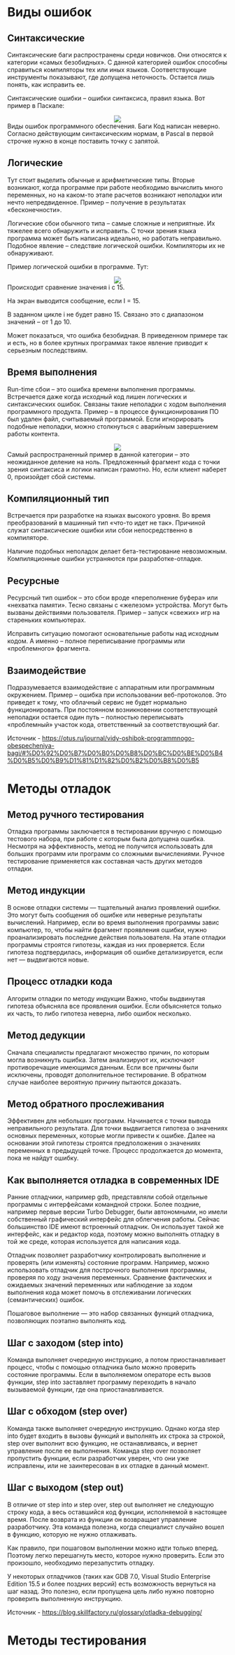 # Виды ошибок

## Синтаксические
Синтаксические баги распространены среди новичков. Они относятся к категории «самых безобидных». С данной категорией ошибок способны справиться компиляторы тех или иных языков. Соответствующие инструменты показывают, где допущена неточность. Остается лишь понять, как исправить ее.

Синтаксические ошибки – ошибки синтаксиса, правил языка. Вот пример в Паскале:
<div align="center"> 
  <img src="https://lh6.googleusercontent.com/asWqELvce9_mpHKV9iueSrmjuYEyqo9ZN5jxDUFXMLkWZZUa2BCM_6-br2zI7KVTwju4KYpxQ6AyXei60u03Jb-aQMrfyyhwYZBGvOdU4rOUyu6Qt_oryOKy-7TC59A6_-1AL9fDzdjIvhXaUFzhy-WC14jB61Tb-VtiI9RqKZNlBmABpQaHGmgRia5-b43W6sXUNDe7RA"/> 
</div>
Виды ошибок программного обеспечения. Баги
Код написан неверно. Согласно действующим синтаксическим нормам, в Pascal в первой строчке нужно в конце поставить точку с запятой.

## Логические
Тут стоит выделить обычные и арифметические типы. Вторые возникают, когда программе при работе необходимо вычислить много переменных, но на каком-то этапе расчетов возникают неполадки или нечто непредвиденное. Пример – получение в результатах «бесконечности».

Логические сбои обычного типа – самые сложные и неприятные. Их тяжелее всего обнаружить и исправить. С точки зрения языка программа может быть написана идеально, но работать неправильно. Подобное явление – следствие логической ошибки. Компиляторы их не обнаруживают.

Пример логической ошибки в программе. Тут:
<div align="center"> 
  <img src="https://lh6.googleusercontent.com/ej7U3OO9mutiZ-qEGsnN8QjtvLdsZyQs9WKj9kwJrpoFWMDrXEhlUiqPa8d_3lx6yqUYXx81nkxlJ1BlIQfGx7v2cxPOO3VYrazwDh6pA1MDcVFQ0extaITthcAtZQ1DbBrEaAwUUgVBU83fKQ7RCF2ueW1-Lf45xSKzzJ8R4H8VJvn3nMnStI4lBs0n0-YuZwq4AG33Eg"/> 
</div>
Происходит сравнение значения i с 15.

На экран выводится сообщение, если I = 15.

В заданном цикле i не будет равно 15. Связано это с диапазоном значений – от 1 до 10.

Может показаться, что ошибка безобидная. В приведенном примере так и есть, но в более крупных программах такое явление приводит к серьезным последствиям.

## Время выполнения
Run-time сбои – это ошибка времени выполнения программы. Встречается даже когда исходный код лишен логических и синтаксических ошибок. Связаны такие неполадки с ходом выполнения программного продукта. Пример – в процессе функционирования ПО был удален файл, считываемый программой. Если игнорировать подобные неполадки, можно столкнуться с аварийным завершением работы контента.
<div align="center"> 
  <img src="https://lh5.googleusercontent.com/om_0sqObiqWUNgb-04O7XfyZooPF5vTEqE01hm0YLADuvSlMEMqtqe7p5GY7D_nM9tbjiwPyKsrbxLqbKGsaWvnTZXPWz3i3xX0nqQwwx8ZVcctPcX63n1ayzKztN2gfkjYnqGCqjzlUJVczt0fAJEVuBTSTQ9QFyxyLDsQmxdkyvuX3-ZoAYlzbE2ZU-ZGVGERoT2F8TQ"/> 
</div>
Самый распространенный пример в данной категории – это неожиданное деление на ноль. Предложенный фрагмент кода с точки зрения синтаксиса и логики написан грамотно. Но, если клиент наберет 0, произойдет сбой системы.

## Компиляционный тип
Встречается при разработке на языках высокого уровня. Во время преобразований в машинный тип «что-то идет не так». Причиной служат синтаксические ошибки или сбои непосредственно в компиляторе.

Наличие подобных неполадок делает бета-тестирование невозможным. Компиляционные ошибки устраняются при разработке-отладке.

## Ресурсные
Ресурсный тип ошибок – это сбои вроде «переполнение буфера» или «нехватка памяти». Тесно связаны с «железом» устройства. Могут быть вызваны действиями пользователя. Пример – запуск «свежих» игр на стареньких компьютерах.

Исправить ситуацию помогают основательные работы над исходным кодом. А именно – полное переписывание программы или «проблемного» фрагмента.

## Взаимодействие
Подразумевается взаимодействие с аппаратным или программным окружением. Пример – ошибка при использовании веб-протоколов. Это приведет к тому, что облачный сервис не будет нормально функционировать. При постоянном возникновении соответствующей неполадки остается один путь – полностью переписывать «проблемный» участок кода, ответственный за соответствующий баг.

Источник - https://otus.ru/journal/vidy-oshibok-programmnogo-obespecheniya-bagi/#%D0%92%D0%B7%D0%B0%D0%B8%D0%BC%D0%BE%D0%B4%D0%B5%D0%B9%D1%81%D1%82%D0%B2%D0%B8%D0%B5



# Методы отладок

## Метод ручного тестирования
Отладка программы заключается в тестировании вручную с помощью тестового набора, при работе с которым была допущена ошибка. Несмотря на эффективность, метод не получится использовать для больших программ или программ со сложными вычислениями. Ручное тестирование применяется как составная часть других методов отладки.

## Метод индукции
В основе отладки системы — тщательный анализ проявлений ошибки. Это могут быть сообщения об ошибке или неверные результаты вычислений. Например, если во время выполнения программы завис компьютер, то, чтобы найти фрагмент проявления ошибки, нужно проанализировать последние действия пользователя. На этапе отладки программы строятся гипотезы, каждая из них проверяется. Если гипотеза подтвердилась, информация об ошибке детализируется, если нет — выдвигаются новые.

## Процесс отладки кода
Алгоритм отладки по методу индукции
Важно, чтобы выдвинутая гипотеза объясняла все проявления ошибки. Если объясняется только их часть, то либо гипотеза неверна, либо ошибок несколько.

## Метод дедукции
Сначала специалисты предлагают множество причин, по которым могла возникнуть ошибка. Затем анализируют их, исключают противоречащие имеющимся данным. Если все причины были исключены, проводят дополнительное тестирование. В обратном случае наиболее вероятную причину пытаются доказать.

## Метод обратного прослеживания
Эффективен для небольших программ. Начинается с точки вывода неправильного результата. Для точки выдвигается гипотеза о значениях основных переменных, которые могли привести к ошибке. Далее на основании этой гипотезы строятся предположения о значениях переменных в предыдущей точке. Процесс продолжается до момента, пока не найдут ошибку.

## Как выполняется отладка в современных IDE
Ранние отладчики, например gdb, представляли собой отдельные программы с интерфейсами командной строки. Более поздние, например первые версии Turbo Debugger, были автономными, но имели собственный графический интерфейс для облегчения работы. Сейчас большинство IDE имеют встроенный отладчик. Он использует такой же интерфейс, как и редактор кода, поэтому можно выполнять отладку в той же среде, которая используется для написания кода.

Отладчик позволяет разработчику контролировать выполнение и проверять (или изменять) состояние программ. Например, можно использовать отладчик для построчного выполнения программы, проверяя по ходу значения переменных. Сравнение фактических и ожидаемых значений переменных или наблюдение за ходом выполнения кода может помочь в отслеживании логических (семантических) ошибок.

Пошаговое выполнение — это набор связанных функций отладчика, позволяющих поэтапно выполнять код.

## Шаг с заходом (step into)
Команда выполняет очередную инструкцию, а потом приостанавливает процесс, чтобы с помощью отладчика было можно проверить состояние программы. Если в выполняемом операторе есть вызов функции, step into заставляет программу переходить в начало вызываемой функции, где она приостанавливается.

## Шаг с обходом (step over)
Команда также выполняет очередную инструкцию. Однако когда step into будет входить в вызовы функций и выполнять их строка за строкой, step over выполнит всю функцию, не останавливаясь, и вернет управление после ее выполнения. Команда step over позволяет пропустить функции, если разработчик уверен, что они уже исправлены, или не заинтересован в их отладке в данный момент.

## Шаг с выходом (step out)
В отличие от step into и step over, step out выполняет не следующую строку кода, а весь оставшийся код функции, исполняемой в настоящее время. После возврата из функции он возвращает управление разработчику. Эта команда полезна, когда специалист случайно вошел в функцию, которую не нужно отлаживать.

Как правило, при пошаговом выполнении можно идти только вперед. Поэтому легко перешагнуть место, которое нужно проверить. Если это произошло, необходимо перезапустить отладку.

У некоторых отладчиков (таких как GDB 7.0, Visual Studio Enterprise Edition 15.5 и более поздних версий) есть возможность вернуться на шаг назад. Это полезно, если пропущена цель либо нужно повторно проверить выполненную инструкцию. 

Источник - https://blog.skillfactory.ru/glossary/otladka-debugging/




# Методы тестирования
















